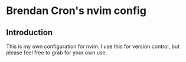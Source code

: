 # Brendan Cron's nvim config

## Introduction

This is my own configuration for nvim. I use this for version control,
but please feel free to grab for your own use.
